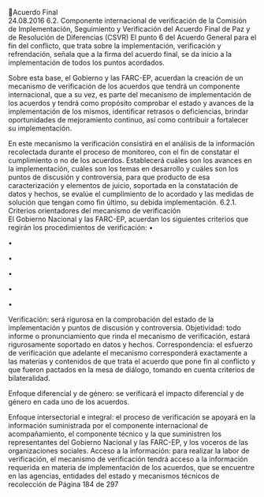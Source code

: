 Acuerdo Final  
24.08.2016 
6.2. Componente internacional  de verificación de la Comisión de Implementación, Seguimiento y 
Verificación del Acuerdo Final de Paz y de Resolución de Diferencias (CSVR) 
El punto 6 del Acuerdo General para el fin del conflicto, que trata sobre la implementación, verificación  y 
refrendación, señala que a la firma del acuerdo final, se da inicio a la implementación de todos los puntos 
acordados. 
 
Sobre esta base, el Gobierno y las FARC-EP, acuerdan la creación de un mecanismo de verificación de los 
acuerdos  que  tendrá  un  componente  internacional,  que  a  su  vez,  es  parte  del  mecanismo  de 
implementación  de  los  acuerdos  y  tendrá  como  propósito  comprobar  el  estado  y  avances  de  la 
implementación  de  los  mismos,  identificar  retrasos  o  deficiencias,  brindar  oportunidades  de 
mejoramiento continuo, así como contribuir a fortalecer su implementación. 
 
En este mecanismo la verificación consistirá en el análisis de la información recolectada durante el proceso 
de monitoreo, con el fin de constatar el cumplimiento o no de los acuerdos. Establecerá cuáles son los 
avances en la implementación, cuáles son los temas en desarrollo y cuáles son los puntos de discusión y 
controversia,  para  que  producto  de  esa  caracterización  y  elementos  de  juicio,  soportada  en  la 
constatación de datos y hechos,  se evalúe el cumplimiento de lo acordado y las medidas de solución que 
tengan como fin último, su debida implementación. 
6.2.1. Criterios orientadores del mecanismo de verificación  
El Gobierno Nacional y las FARC-EP, acuerdan los siguientes criterios que regirán los procedimientos de 
verificación: 
•
 
•
 
•

•

•

 
•

Verificación:  será  rigurosa  en  la  comprobación  del  estado  de  la  implementación  y  puntos  de 
discusión y controversia. 
Objetividad:  todo  informe  o  pronunciamiento  que  rinda  el  mecanismo  de  verificación,  estará 
rigurosamente soportado en datos y hechos. 
Correspondencia:  el  esfuerzo  de  verificación  que  adelante  el  mecanismo  corresponderá 
exactamente a las materias y contenidos de que trata el acuerdo que pone fin al conflicto y que 
fueron pactados en la mesa de diálogo, tomando en cuenta criterios de bilateralidad. 
 
Enfoque diferencial y de género: se verificará el impacto diferencial y de género en cada uno de 
los acuerdos.  
 
Enfoque  intersectorial  e  integral:  el  proceso  de  verificación  se  apoyará  en  la  información 
suministrada por el componente internacional de acompañamiento, el componente técnico y la 
que  suministren  los  representantes  del  Gobierno  Nacional  y  las  FARC-EP,  y  los  voceros  de  las 
organizaciones sociales. 
Acceso a la información: para realizar la labor de verificación, el mecanismo de verificación tendrá 
acceso  a  la  información  requerida  en  materia  de  implementación  de  los  acuerdos,  que  se 
encuentre  en  las  agencias,  entidades  del  estado  y  mecanismos  técnicos  de  recolección  de 
Página 184 de 297 

 

